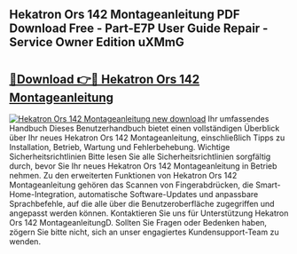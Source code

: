 ## Hekatron Ors 142 Montageanleitung PDF Download Free - Part-E7P User Guide Repair - Service Owner Edition uXMmG

# <h2><a href="http://df8ri0i.blite.top/?on=Hekatron+Ors+142+Montageanleitung">🔗Download 👉🔴 Hekatron Ors 142 Montageanleitung</a></h2>

[![Hekatron Ors 142 Montageanleitung new download](https://i.imgur.com/lujVjoI.png)](http://df8ri0i.blite.top/?on=Hekatron+Ors+142+Montageanleitung)
Ihr umfassendes Handbuch Dieses Benutzerhandbuch bietet einen vollständigen Überblick über Ihr neues Hekatron Ors 142 Montageanleitung, einschließlich Tipps zu Installation, Betrieb, Wartung und Fehlerbehebung. Wichtige Sicherheitsrichtlinien Bitte lesen Sie alle Sicherheitsrichtlinien sorgfältig durch, bevor Sie Ihr neues Hekatron Ors 142 Montageanleitung in Betrieb nehmen. Zu den erweiterten Funktionen von Hekatron Ors 142 Montageanleitung gehören das Scannen von Fingerabdrücken, die Smart-Home-Integration, automatische Software-Updates und anpassbare Sprachbefehle, auf die alle über die Benutzeroberfläche zugegriffen und angepasst werden können. Kontaktieren Sie uns für Unterstützung Hekatron Ors 142 MontageanleitungD. Sollten Sie Fragen oder Bedenken haben, zögern Sie bitte nicht, sich an unser engagiertes Kundensupport-Team zu wenden.
